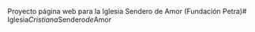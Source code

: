 Proyecto página web para la Iglesia Sendero de Amor (Fundación Petra)#   I g l e s i a _ C r i s t i a n a _ S e n d e r o _ d e _ A m o r  
 
